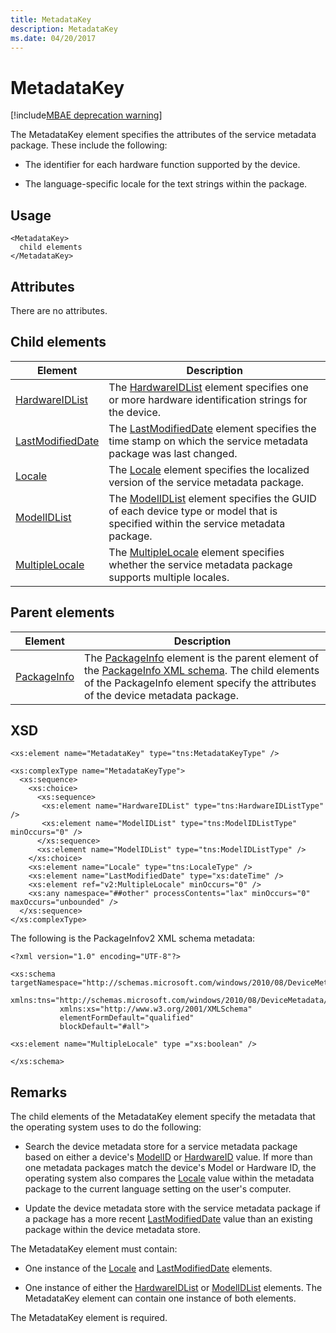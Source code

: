 ```yaml
---
title: MetadataKey
description: MetadataKey
ms.date: 04/20/2017
---
```


# MetadataKey

[!include[MBAE deprecation warning](../includes/mbae-deprecation-warning.md)]

The MetadataKey element specifies the attributes of the service metadata package. These include the following:

- The identifier for each hardware function supported by the device.

- The language-specific locale for the text strings within the package.

## Usage

``` syntax
<MetadataKey>
  child elements
</MetadataKey>
```

## Attributes

There are no attributes.

## Child elements

|Element|Description|
|----|----|
|[HardwareIDList](hardwareidlist.md)|The [HardwareIDList](hardwareidlist.md) element specifies one or more hardware identification strings for the device.|
|[LastModifiedDate](lastmodifieddate.md)|The [LastModifiedDate](lastmodifieddate.md) element specifies the time stamp on which the service metadata package was last changed.|
|[Locale](locale.md)|The [Locale](locale.md) element specifies the localized version of the service metadata package.|
|[ModelIDList](modelidlist.md)|The [ModelIDList](modelidlist.md) element specifies the GUID of each device type or model that is specified within the service metadata package.|
|[MultipleLocale](multiplelocale.md)|The [MultipleLocale](multiplelocale.md) element specifies whether the service metadata package supports multiple locales.|

## Parent elements

|Element|Description|
|----|----|
|[PackageInfo](packageinfo.md)|The [PackageInfo](packageinfo.md) element is the parent element of the [PackageInfo XML schema](packageinfo-xml-schema.md). The child elements of the PackageInfo element specify the attributes of the device metadata package.|

## XSD

``` syntax
<xs:element name="MetadataKey" type="tns:MetadataKeyType" />

<xs:complexType name="MetadataKeyType">
  <xs:sequence>
    <xs:choice>
      <xs:sequence>
       <xs:element name="HardwareIDList" type="tns:HardwareIDListType" />
       <xs:element name="ModelIDList" type="tns:ModelIDListType" minOccurs="0" />
      </xs:sequence>
      <xs:element name="ModelIDList" type="tns:ModelIDListType" />
    </xs:choice>
    <xs:element name="Locale" type="tns:LocaleType" />
    <xs:element name="LastModifiedDate" type="xs:dateTime" />
    <xs:element ref="v2:MultipleLocale" minOccurs="0" />
    <xs:any namespace="##other" processContents="lax" minOccurs="0" maxOccurs="unbounded" />
  </xs:sequence>
</xs:complexType>
```

The following is the PackageInfov2 XML schema metadata:

``` syntax
<?xml version="1.0" encoding="UTF-8"?>

<xs:schema targetNamespace="http://schemas.microsoft.com/windows/2010/08/DeviceMetadata/PackageInfov2"
           xmlns:tns="http://schemas.microsoft.com/windows/2010/08/DeviceMetadata/PackageInfov2"
           xmlns:xs="http://www.w3.org/2001/XMLSchema"
           elementFormDefault="qualified"
           blockDefault="#all">

<xs:element name="MultipleLocale" type ="xs:boolean" />

</xs:schema>
```

## Remarks

The child elements of the MetadataKey element specify the metadata that the operating system uses to do the following:

- Search the device metadata store for a service metadata package based on either a device's [ModelID](modelid.md) or [HardwareID](hardwareid.md) value. If more than one metadata packages match the device's Model or Hardware ID, the operating system also compares the [Locale](locale.md) value within the metadata package to the current language setting on the user's computer.

- Update the device metadata store with the service metadata package if a package has a more recent [LastModifiedDate](lastmodifieddate.md) value than an existing package within the device metadata store.

The MetadataKey element must contain:

- One instance of the [Locale](locale.md) and [LastModifiedDate](lastmodifieddate.md) elements.

- One instance of either the [HardwareIDList](hardwareidlist.md) or [ModelIDList](modelidlist.md) elements. The MetadataKey element can contain one instance of both elements.

The MetadataKey element is required.
